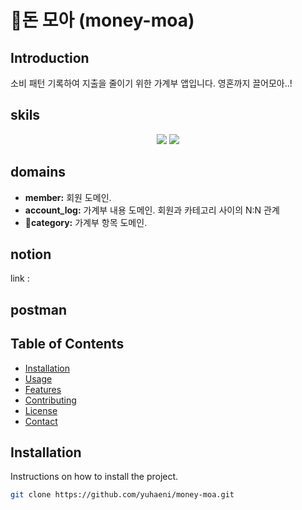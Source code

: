 # 돈 모아 (money-moa)


## Introduction

소비 패턴 기록하여 지출을 줄이기 위한 가계부 앱입니다.
영혼까지 끌어모아..!

## skils
<div align=center> 
<img src="https://img.shields.io/badge/Kotlin-7F52FF?style=for-the-badge&logo=kotlin&logoColor=white">
  <img src="https://img.shields.io/badge/SpringBoot-6DB33F?style=for-the-badge&logo=springboot&logoColor=white">
</div>

## domains

- **member:** 회원 도메인.
- **account_log:** 가계부 내용 도메인. 회원과 카테고리 사이의 N:N 관계
- **category:** 가계부 항목 도메인.

## notion
link :


## postman


## Table of Contents

- [Installation](#installation)
- [Usage](#usage)
- [Features](#features)
- [Contributing](#contributing)
- [License](#license)
- [Contact](#contact)

## Installation

Instructions on how to install the project.

```bash
git clone https://github.com/yuhaeni/money-moa.git
